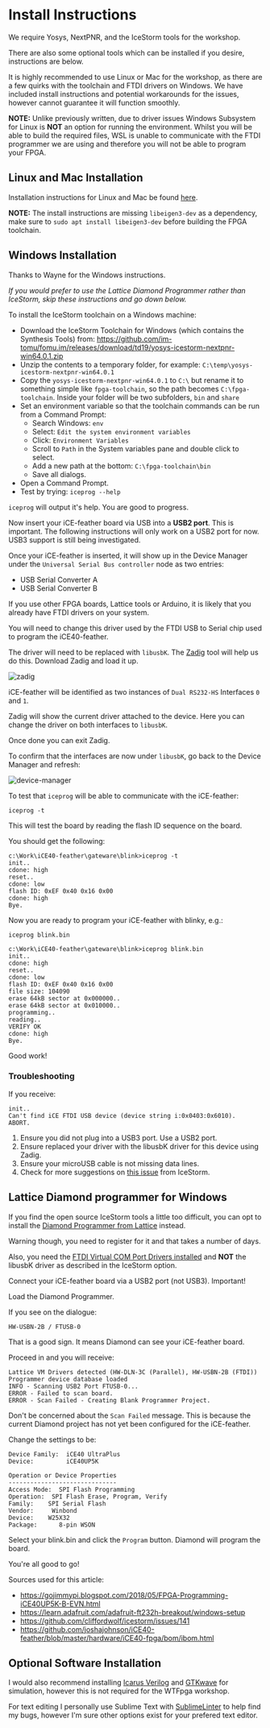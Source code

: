 # Install Instructions

We require Yosys, NextPNR, and the IceStorm tools for the workshop.

There are also some optional tools which can be installed if you desire, instructions are below.

It is highly recommended to use Linux or Mac for the workshop, as there are a few quirks with the toolchain and FTDI drivers on Windows. We have included install instructions and potential workarounds for the issues, however cannot guarantee it will function smoothly.

**NOTE:** Unlike previously written, due to driver issues Windows Subsystem for Linux is **NOT** an option for running the environment. Whilst you will be able to build the required files, WSL is unable to communicate with the FTDI programmer we are using and therefore you will not be able to program your FPGA.

## Linux and Mac Installation

Installation instructions for Linux and Mac be found [here](http://www.clifford.at/icestorm/#install).

**NOTE:** The install instructions are missing ```libeigen3-dev``` as a dependency, make sure to ```sudo apt install libeigen3-dev``` before building the FPGA toolchain.

## Windows Installation

Thanks to Wayne for the Windows instructions.

_If you would prefer to use the Lattice Diamond Programmer rather than IceStorm, skip these instructions and go down below._

To install the IceStorm toolchain on a Windows machine:

- Download the IceStorm Toolchain for Windows (which contains the Synthesis Tools) from: https://github.com/im-tomu/fomu.im/releases/download/td19/yosys-icestorm-nextpnr-win64.0.1.zip
- Unzip the contents to a temporary folder, for example: `C:\temp\yosys-icestorm-nextpnr-win64.0.1`
- Copy the `yosys-icestorm-nextpnr-win64.0.1` to `C:\` but rename it to something simple like `fpga-toolchain`, so the path becomes `C:\fpga-toolchain`. Inside your folder will be two subfolders, `bin` and `share`
- Set an environment variable so that the toolchain commands can be run from a Command Prompt:
  - Search Windows: `env`
  - Select: `Edit the system environment variables`
  - Click: `Environment Variables`
  - Scroll to `Path` in the System variables pane and double click to select.
  - Add a new path at the bottom: `C:\fpga-toolchain\bin`
  - Save all dialogs.
- Open a Command Prompt.
- Test by trying: `iceprog --help`

`iceprog` will output it's help. You are good to progress.

Now insert your iCE-feather board via USB into a **USB2 port**. This is important. The following instructions will only work on a USB2 port for now. USB3 support is still being investigated.

Once your iCE-feather is inserted, it will show up in the Device Manager under the `Universal Serial Bus controller` node as two entries:

* USB Serial Converter A
* USB Serial Converter B

If you use other FPGA boards, Lattice tools or Arduino, it is likely that you already have FTDI drivers on your system.

You will need to change this driver used by the FTDI USB to Serial chip used to program the iCE40-feather.

The driver will need to be replaced with `libusbK`. The [Zadig](https://zadig.akeo.ie/) tool will help us do this. Download Zadig and load it up.

![zadig](images/zadig-interface.png)

iCE-feather will be identified as two instances of `Dual RS232-HS` Interfaces `0` and `1`.

Zadig will show the current driver attached to the device. Here you can change the driver on both interfaces to `libusbK`.

Once done you can exit Zadig.

To confirm that the interfaces are now under `libusbK`, go back to the Device Manager and refresh:

![device-manager](images/device-manager.png)

To test that `iceprog` will be able to communicate with the iCE-feather:

`iceprog -t`

This will test the board by reading the flash ID sequence on the board.

You should get the following:

```
c:\Work\iCE40-feather\gateware\blink>iceprog -t
init..
cdone: high
reset..
cdone: low
flash ID: 0xEF 0x40 0x16 0x00
cdone: high
Bye.
```

Now you are ready to program your iCE-feather with blinky, e.g.:

`iceprog blink.bin`

```
c:\Work\iCE40-feather\gateware\blink>iceprog blink.bin
init..
cdone: high
reset..
cdone: low
flash ID: 0xEF 0x40 0x16 0x00
file size: 104090
erase 64kB sector at 0x000000..
erase 64kB sector at 0x010000..
programming..
reading..
VERIFY OK
cdone: high
Bye.
```

Good work!

### Troubleshooting

If you receive:

```
init..
Can't find iCE FTDI USB device (device string i:0x0403:0x6010).
ABORT.
```
1. Ensure you did not plug into a USB3 port. Use a USB2 port.
1. Ensure replaced your driver with the libusbK driver for this device using Zadig.
3. Ensure your microUSB cable is not missing data lines.
4. Check for more suggestions on [this issue](https://github.com/cliffordwolf/icestorm/issues/141) from IceStorm.


## Lattice Diamond programmer for Windows

If you find the open source IceStorm tools a little too difficult, you can opt to install the [Diamond Programmer from Lattice](http://www.latticesemi.com/view_document?document_id=52187) instead.

Warning though, you need to register for it and that takes a number of days.

Also, you need the [FTDI Virtual COM Port Drivers installed](https://www.ftdichip.com/Drivers/VCP.htm) and **NOT** the libusbK driver as described in the IceStorm option.

Connect your iCE-feather board via a USB2 port (not USB3). Important!

Load the Diamond Programmer.

If you see on the dialogue:

```
HW-USBN-2B / FTUSB-0
```

That is a good sign. It means Diamond can see your iCE-feather board.

Proceed in and you will receive:

```
Lattice VM Drivers detected (HW-DLN-3C (Parallel), HW-USBN-2B (FTDI))
Programmer device database loaded
INFO - Scanning USB2 Port FTUSB-0...
ERROR - Failed to scan board.
ERROR - Scan Failed - Creating Blank Programmer Project.
```

Don't be concerned about the `Scan Failed` message. This is because the current Diamond project has not yet been configured for the iCE-feather.

Change the settings to be:
```
Device Family: 	iCE40 UltraPlus
Device:			iCE40UP5K

Operation or Device Properties
------------------------------
Access Mode:  SPI Flash Programming
Operation:	SPI Flash Erase, Program, Verify
Family:	   SPI Serial Flash
Vendor:   	Winbond
Device:	   W25X32
Package:	  8-pin WSON
```

Select your blink.bin and click the `Program` button. Diamond will program the board.

You're all good to go!

Sources used for this article:
*	https://gojimmypi.blogspot.com/2018/05/FPGA-Programming-iCE40UP5K-B-EVN.html
*	https://learn.adafruit.com/adafruit-ft232h-breakout/windows-setup
*	https://github.com/cliffordwolf/icestorm/issues/141
*	https://github.com/joshajohnson/iCE40-feather/blob/master/hardware/iCE40-fpga/bom/ibom.html


## Optional Software Installation

I would also recommend installing [Icarus Verilog](https://iverilog.fandom.com/wiki/Installation_Guide) and [GTKwave](http://gtkwave.sourceforge.net/) for simulation, however this is not required for the WTFpga workshop.

For text editing I personally use Sublime Text with [SublimeLinter](https://packagecontrol.io/packages/SublimeLinter-contrib-iverilog) to help find my bugs, however I'm sure other options exist for your prefered text editor.
